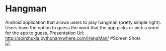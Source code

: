 # Hangman
Android application that allows users to play hangman (pretty simple right). Users have the option to guess the word that the app picks or pick a word for the app to guess.
Presentation Url: http://abirshukla.pythonanywhere.com/HangMan/
#Screen Shots
<br/><img src="https://scontent-ord1-1.xx.fbcdn.net/v/t34.0-12/13643773_10208141038737691_911204595_n.png?oh=e0abf047f7845c817c88a33d33d7fadc&oe=579A9347" />
